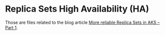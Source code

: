 # Replica Sets High Availability (HA)

Those are files related to the blog article [More reliable Replica Sets in AKS – Part 1](https://vincentlauzon.com/2018/05/15/more-reliable-replica-sets-in-aks-part-1/).
